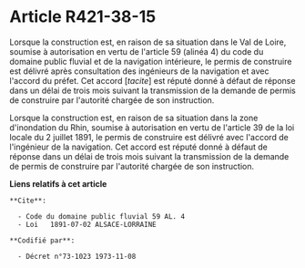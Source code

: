 # Article R421-38-15

Lorsque la construction est, en raison de sa situation dans le Val de Loire, soumise à autorisation en vertu de l'article 59
(alinéa 4) du code du domaine public fluvial et de la navigation intérieure, le permis de construire est délivré après
consultation des ingénieurs de la navigation et avec l'accord du préfet. Cet accord [*tacite*] est réputé donné à défaut de
réponse dans un délai de trois mois suivant la transmission de la demande de permis de construire par l'autorité chargée de
son instruction.

Lorsque la construction est, en raison de sa situation dans la zone d'inondation du Rhin, soumise à autorisation en vertu de
l'article 39 de la loi locale du 2 juillet 1891, le permis de construire est délivré avec l'accord de l'ingénieur de la
navigation. Cet accord est réputé donné à défaut de réponse dans un délai de trois mois suivant la transmission de la demande
de permis de construire par l'autorité chargée de son instruction.

**Liens relatifs à cet article**

	**Cite**:

	  - Code du domaine public fluvial 59 AL. 4
	  - Loi   1891-07-02 ALSACE-LORRAINE

	**Codifié par**:

	  - Décret n°73-1023 1973-11-08
